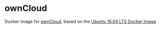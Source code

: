 # ownCloud
Docker image for [ownCloud](https://owncloud.org), based on the [Ubuntu 16.04 LTS Docker Image](https://hub.docker.com/_/ubuntu/)
